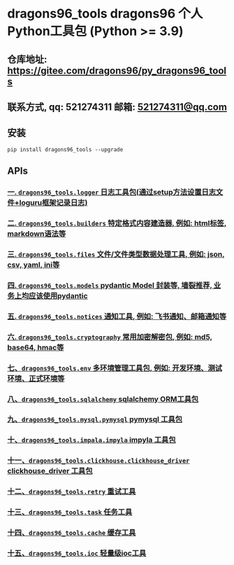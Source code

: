 # dragons96_tools dragons96 个人Python工具包 (Python >= 3.9)

## 仓库地址: https://gitee.com/dragons96/py_dragons96_tools

## 联系方式, qq: 521274311 邮箱: 521274311@qq.com

## 安装
```shell
pip install dragons96_tools --upgrade
```


## APIs
### [一. `dragons96_tools.logger` 日志工具包(通过setup方法设置日志文件+loguru框架记录日志)](./docs/日志工具包.md)
### [二. `dragons96_tools.builders` 特定格式内容建造器, 例如: html标签, markdown语法等](./docs/Html、Markdown建造器.md)
### [三. `dragons96_tools.files` 文件/文件类型数据处理工具, 例如: json, csv, yaml, ini等](./docs/文件或文件类型数据处理工具.md)
### [四. `dragons96_tools.models` pydantic Model 封装等, 墙裂推荐, 业务上均应该使用pydantic](./docs/pydantic封装.md)
### [五. `dragons96_tools.notices` 通知工具, 例如: 飞书通知、邮箱通知等](./docs/通知工具.md)
### [六. `dragons96_tools.cryptography` 常用加密解密包, 例如: md5, base64, hmac等](./docs/常用加密解密工具.md)
### [七、`dragons96_tools.env` 多环境管理工具包, 例如: 开发环境、测试环境、正式环境等](./docs/多环境工具包.md)
### [八、`dragons96_tools.sqlalchemy` sqlalchemy ORM工具包](./docs/sqlalchemy工具包.md)
### [九、`dragons96_tools.mysql.pymysql` pymysql 工具包](./docs/pymysql工具包.md)
### [十、`dragons96_tools.impala.impyla` impyla 工具包](./docs/impyla工具包.md)
### [十一、`dragons96_tools.clickhouse.clickhouse_driver` clickhouse_driver 工具包](./docs/clickhouse_driver工具包.md)
### [十二、`dragons96_tools.retry` 重试工具](./docs/重试工具.md)
### [十三、`dragons96_tools.task` 任务工具](./docs/任务工具.md)
### [十四、`dragons96_tools.cache` 缓存工具](./docs/缓存工具.md)
### [十五、`dragons96_tools.ioc` 轻量级ioc工具](./docs/ioc工具.md)
